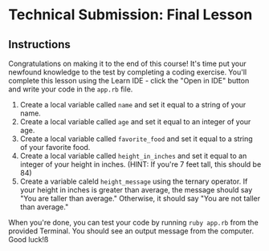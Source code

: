 # Technical Submission: Final Lesson


## Instructions

Congratulations on making it to the end of this course! It's time put your newfound knowledge to the test by completing a coding exercise. You'll complete this lesson using the Learn IDE - click the "Open in IDE" button and write your code in the `app.rb` file.

1. Create a local variable called `name` and set it equal to a string of your name.
2. Create a local variable called `age` and set it equal to an integer of your age.
3. Create a local variable called `favorite_food` and set it equal to a string of your favorite food.
4. Create a local variable called `height_in_inches` and set it equal to an integer of your height in inches. (HINT: If you're 7 feet tall, this should be 84)
5. Create a variable caleld `height_message` using the ternary operator. If your height in inches is greater than average, the message should say "You are taller than average." Otherwise, it should say "You are not taller than average."


When you're done, you can test your code by running `ruby app.rb` from the provided Terminal. You should see an output message from the computer. Good luck!ß
